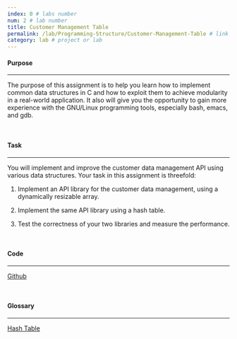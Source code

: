 ```yaml
---
index: 0 # labs number
num: 2 # lab number
title: Customer Management Table
permalink: /lab/Programming-Structure/Customer-Management-Table # link
category: lab # project or lab
---
```


#### **Purpose**

---

The purpose of this assignment is to help you learn how to implement common data structures in C and how to exploit them to achieve modularity in a real-world application. It also will give you the opportunity to gain more experience with the GNU/Linux programming tools, especially bash, emacs, and gdb.

<br>

#### **Task**

---

You will implement and improve the customer data management API using various data structures. Your task in this assignment is threefold:

1. Implement an API library for the customer data management, using a dynamically resizable array.

2. Implement the same API library using a hash table.

3. Test the correctness of your two libraries and measure the performance.

<br>

#### **Code**

---

[Github](https://github.com/Heejinee3/Programming-Structure/tree/master/Customer%20Management%20Table)

<br>

#### **Glossary**

---

[Hash Table](https://velog.io/@chunjakim/Hash-Table)
